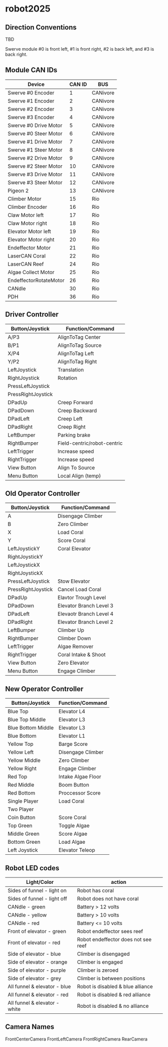 # robot2025

## Direction Conventions
TBD

Swerve module #0 is front left, #1 is front right, #2 is back left, and #3 is back right.

## Module CAN IDs
| Device                | CAN ID |      BUS      |
| --------------------- | ------ | ------------- |
| Swerve #0 Encoder     |   1    |   CANivore    |
| Swerve #1 Encoder     |   2    |   CANivore    |
| Swerve #2 Encoder     |   3    |   CANivore    |
| Swerve #3 Encoder     |   4    |   CANivore    |
| Swerve #0 Drive Motor |   5    |   CANivore    |
| Swerve #0 Steer Motor |   6    |   CANivore    |
| Swerve #1 Drive Motor |   7    |   CANivore    |
| Swerve #1 Steer Motor |   8    |   CANivore    |
| Swerve #2 Drive Motor |   9    |   CANivore    |
| Swerve #2 Steer Motor |  10    |   CANivore    |
| Swerve #3 Drive Motor |  11    |   CANivore    |
| Swerve #3 Steer Motor |  12    |   CANivore    |
| Pigeon 2              |  13    |   CANivore    |
| Climber Motor         |  15    |   Rio         |
| Climber Encoder       |  16    |   Rio         |
| Claw Motor left       |  17    |   Rio         |
| Claw Motor right      |  18    |   Rio         |
| Elevator Motor left   |  19    |   Rio         |
| Elevator Motor right  |  20    |   Rio         |
| Endeffector Motor     |  21    |   Rio         |
| LaserCAN Coral        |  22    |   Rio         |
| LaserCAN Reef         |  24    |   Rio         |
| Algae Collect Motor   |  25    |   Rio         |
| EndeffectorRotateMotor|  26    |   Rio         |
| CANdle                |  30    |   Rio         |
| PDH                   |  36    |   Rio         |

## Driver Controller

|  Button/Joystick | Function/Command               |
|------------------|--------------------------------|
|A/P3              |AlignToTag Center               |
|B/P1              |AlignToTag Source               |
|X/P4              |AlignToTag Left                 |
|Y/P2              |AlignToTag Right                |
|LeftJoystick      |Translation                     |
|RightJoystick     |Rotation                        |
|PressLeftJoystick |                                |
|PressRightJoystick|                                |
|DPadUp            |Creep Forward                   |
|DPadDown          |Creep Backward                  |
|DPadLeft          |Creep Left                      |
|DPadRight         |Creep Right                     |
|LeftBumper        |Parking brake                   |
|RightBumper       |Field-centric/robot-centric     |
|LeftTrigger       |Increase speed                  |
|RightTrigger      |Increase speed                  |
|View Button       |Align To Source                 |
|Menu Button       |Local Align (temp)              |


## Old Operator Controller

|  Button/Joystick | Function/Command         |
|------------------|--------------------------|
|A                 |Disengage Climber         |
|B                 |Zero Climber              |
|X                 |Load Coral                |
|Y                 |Score Coral               |
|LeftJoystickY     |Coral Elevator            |
|RightJoystickY    |                          |
|LeftJoystickX     |                          |
|RightJoystickX    |                          |
|PressLeftJoystick |Stow Elevator             |
|PressRightJoystick|Cancel Load Coral         |
|DPadUp            |Elavtor Trough Level      |
|DPadDown          |Elevator Branch Level 3   |
|DPadLeft          |Elevaotr Branch Level 4   |
|DPadRight         |Elevator Branch Level 2   |
|LeftBumper        |Climber Up                |
|RightBumper       |Climber Down              |
|LeftTrigger       |Algae Remover             |
|RightTrigger      |Coral Intake & Shoot      |
|View Button       |Zero Elevator             |
|Menu Button       |Engage Climber            |

## New Operator Controller

|  Button/Joystick | Function/Command         |
|------------------|--------------------------|
|Blue Top          |   Elevator L4            |
|Blue Top Middle   |   Elevator L3            |
|Blue Bottom Middle|   Elevator L3            |
|Blue Bottom       |   Elevator L1            |
|Yellow Top        |   Barge Score            |
|Yellow Left       |   Disengage Climber      |
|Yellow Middle     |   Zero Climber           |
|Yellow Right      |   Engage Climber         |
|Red Top           |   Intake Algae Floor     |
|Red Middle        |   Boom Button            |
|Red Bottom        |   Proccessor Score       |
|Single Player     |   Load Coral             |
|Two Player        |                          |
|Coin Button       |   Score Coral            |
|Top Green         |   Toggle Algae           |
|Middle Green      |   Score Algae            |
|Bottom Green      |   Load Algae             |
|Left Joystick     |   Elevator Teleop        |


## Robot LED codes

| Light/Color                   | action                            |
|-------------------------------|-----------------------------------|
|Sides of funnel - light on     |Robot has coral                    |
|Sides of funnel - light off    |Robot does not have coral          |
|CANdle - green                 |Battery > 12 volts                 |
|CANdle - yellow                |Battery > 10 volts                 |
|CANdle - red                   |Battery <= 10 volts                |
|Front of elevator - green      |Robot endeffector sees reef        |
|Front of elevator - red        |Robot endeffector does not see reef|
|Side of elevator - blue        |Climber is disengaged              |
|Side of elevator - orange      |Climber is engaged                 |
|Side of elevator - purple      |Climber is zeroed                  |
|Side of elevator - grey        |Climber is between positions       |
|All funnel & elevator - blue   |Robot is disabled & blue alliance  |
|All funnel & elevator - red    |Robot is disabled & red alliance   |
|All funnel & elevator - white  |Robot is disabled & no  alliance   |

## Camera Names

FrontCenterCamera
FrontLeftCamera
FrontRightCamera
RearCamera